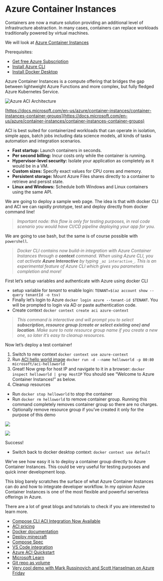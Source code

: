 # Azure Container Instances

Containers are now a mature solution providing an additional level of infrastructure abstraction. In many cases, containers can replace workloads traditionally powered by virtual machines.

We will look at [Azure Container Instances](https://azure.microsoft.com/en-us/services/container-instances/)

Prerequisites:

-   [Get free Azure Subscription](https://azure.microsoft.com/en-us/free/)
-   [Install Azure CLI](https://docs.microsoft.com/en-us/cli/azure/install-azure-cli)
-   [Install Docker Desktop](https://www.docker.com/products/docker-desktop)

Azure Container Instances is a compute offering that bridges the gap between lightweight Azure Functions and more complex, but fully fledged Azure Kubernetes Service.

![Azure ACI Architecture](http://www.plantuml.com/plantuml/proxy?cache=yes&src=https://raw.githubusercontent.com/Piotr1215/dca-prep-kit/master/diagrams/azure-aci-architecture.puml&fmt=svg)



[https://docs.microsoft.com/en-us/azure/container-instances/container-instances-container-groups](https://docs.microsoft.com/en-us/azure/container-instances/container-instances-container-groups)

ACI is best suited for containerized workloads that can operate in isolation, simple apps, batch jobs including data science models, all kinds of tasks automation and integration scenarios.

-   **Fast startup:** Launch containers in seconds.
-   **Per second billing:** Incur costs only while the container is running.
-   **Hypervisor-level security:** Isolate your application as completely as it would be in a VM.
-   **Custom sizes:** Specify exact values for CPU cores and memory.
-   **Persistent storage:** Mount Azure Files shares directly to a container to retrieve and persist state.
-   **Linux and Windows:** Schedule both Windows and Linux containers using the same API.

We are going to deploy a sample web page. The idea is that with docker CLI and ACI we can rapidly prototype, test and deploy directly from docker command line!

> _Important node: this flow is only for testing purposes, in real code scenario you would have CI/CD pipeline deploying your app for you._

We are going to use bash, but the same is of course possible with `powershell`.

> _Docker CLI contains now build-in integration with Azure Container Instances through a_ **_context_** _command. When using Azure CLI, you cat activate_ **_Azure Interactive_** _by typing_ `_az interactive_`_. This is an experimental feature of Azure CLI which gives you parameters completion and more!_

First let’s setup variables and authenticate with Azure using docker CLI

-   setup variable for _tenant_ to enable login: `TENANT=$(az account show --query tenantId -o tsv)`
-   Finally let’s login to Azure `docker login azure --tenant-id $TENANT`. You will be prompted to login via AD or paste authentication code.
-   Create context `docker context create aci azure-context`

> _This command is interactive and will prompt you to select_ **_subscription, resource group (create or select existing one) and location_**_. Make sure to note resource group name if you create a new one, so later it’s easy to cleanup resources._

Now let’s deploy a test container!

1.  Switch to new context `docker context use azure-context`
2.  Run [ACI hello world image](https://hub.docker.com/r/microsoft/aci-helloworld) `docker run -d --name helloworld -p 80:80 microsoft/aci-helloworld`
3.  Great! Now grep for host IP and navigate to it in a browser: `docker inspect helloworld | grep HostIP` You should see “Welcome to Azure Container Instances!” as below.
4.  Cleanup resources

-   Run `docker stop helloworld` to stop the container
-   Run `docker rm helloworld` to remove container group. Running this command completely removes container group so there are no charges.
-   Optionally remove resource group if you’ve created it only for the purpose of this demo

![](https://miro.medium.com/max/60/1*8cz8mDNbxDofR59gv_VXug.png?q=20)

![](https://miro.medium.com/max/2298/1*8cz8mDNbxDofR59gv_VXug.png)

Success!

-   Switch back to docker desktop context: `docker context use default`

We’ve see how easy it is to deploy a container group directly to Azure Container Instances. This could be very useful for testing purposes and quick inner development loop.

This blog barely scratches the surface of what Azure Container Instances can do and how to integrate developer workflow. In my opinion Azure Container Instances is one of the most flexible and powerful serverless offerings in Azure.

There are a lot of great blogs and tutorials to check if you are interested to learn more.

-   [Compose CLI ACI Integration Now Available](https://www.docker.com/blog/compose-cli-aci-integration-now-available/)
-   [ACI pricing](https://azure.microsoft.com/en-gb/pricing/details/container-instances/)
-   [Docker documentation](https://docs.docker.com/engine/context/aci-integration/)
-   [Deploy minecraft](https://www.docker.com/blog/deploying-a-minecraft-docker-server-to-the-cloud/)
-   [Compose Spec](https://www.compose-spec.io/)
-   [VS Code integration](https://cloudblogs.microsoft.com/opensource/2020/07/22/vs-code-docker-extension-azure-containers-instances/)
-   [Azure ACI Quickstart](https://docs.microsoft.com/en-us/azure/container-instances/quickstart-docker-cli)
-   [Microsoft Learn](https://docs.microsoft.com/en-us/learn/modules/run-docker-with-azure-container-instances/)
-   [Git repo as volume](https://docs.microsoft.com/en-gb/azure/container-instances/container-instances-volume-gitrepo)
-   [Very cool demo with Mark Russinovich and Scott Hanselman on Azure Friday](https://www.youtube.com/watch?v=7G_oDLON7Us&ab_channel=MicrosoftAzure)